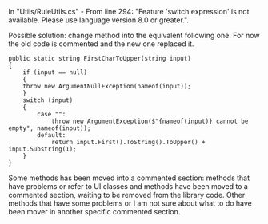﻿In "Utils/RuleUtils.cs" - From line 294: "Feature 'switch expression' is not available. Please use language version 8.0 or greater.".

Possible solution: change method into the equivalent following one. For now the old code is commented and the new one
replaced it.


    public static string FirstCharToUpper(string input)
    {
        if (input == null)
        {
        throw new ArgumentNullException(nameof(input));
        }
        switch (input)
        {
            case "":
                throw new ArgumentException($"{nameof(input)} cannot be empty", nameof(input));
            default:
                return input.First().ToString().ToUpper() + input.Substring(1);
        }
    }

Some methods has been moved into a commented section: methods that have problems or refer to UI classes and methods have 
been moved to a commented section, waiting to be removed from the library code. Other methods that have some problems or
I am not sure about what to do have been mover in another specific commented section.
